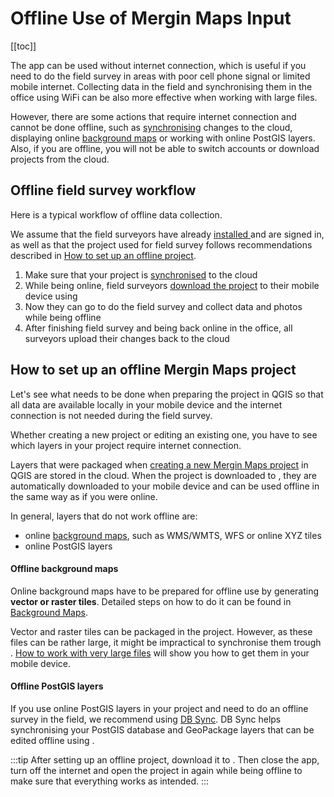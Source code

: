 # Offline Use of Mergin Maps Input
[[toc]]

The <MobileAppName /> app can be used without internet connection, which is useful if you need to do the field survey in areas with poor cell phone signal or limited mobile internet. Collecting data in the field and synchronising them in the office using WiFi can be also more effective when working with large files. 

However, there are some actions that require internet connection and cannot be done offline, such as [synchronising](../autosync/) changes to the cloud, displaying online [background maps](../../gis/settingup_background_map/) or working with online PostGIS layers. Also, if you are offline, you will not be able to switch accounts or download projects from the cloud.


## Offline field survey workflow
Here is a typical workflow of offline data collection. 

We assume that the field surveyors have already [installed <MobileAppName />](../../setup/install-input/) and are signed in, as well as that the project used for field survey follows recommendations described in [How to set up an offline <MainPlatformName /> project](#how-to-set-up-an-offline-mergin-maps-project).

1. Make sure that your <MainPlatformName /> project is [synchronised](/manage/plugin-sync-project/#synchronisation-in-qgis) to the <MainPlatformNameLink /> cloud
2. While being online, field surveyors [download the project](../../tutorials/mobile) to their mobile device using <MobileAppName />
3. Now they can go to do the field survey and collect data and photos while being offline
4. After finishing field survey and being back online in the office, all surveyors upload their changes back to the cloud

## How to set up an offline Mergin Maps project
Let's see what needs to be done when preparing the <MainPlatformName /> project in QGIS so that all data are available locally in your mobile device and the internet connection is not needed during the field survey.

Whether creating a new <MainPlatformNameLink /> project or editing an existing one, you have to see which layers in your project require internet connection. 

Layers that were packaged when [creating a new Mergin Maps project](../../manage/project/#packaging-qgis-project) in QGIS are stored in the cloud. When the project is downloaded to <MobileAppName />, they are automatically downloaded to your mobile device and can be used offline in the same way as if you were online.

In general, layers that do not work offline are:
- online [background maps](../../gis/settingup_background_map/), such as WMS/WMTS, WFS or online XYZ tiles
- online PostGIS layers

#### Offline background maps
Online background maps have to be prepared for offline use by generating **vector or raster tiles**. Detailed steps on how to do it can be found in [Background Maps](../../gis/settingup_background_map/). 

Vector and raster tiles can be packaged in the project. However, as these files can be rather large, it might be impractical to synchronise them trough <MainPlatformNameLink />. [How to work with very large files](../../gis/settingup_background_map/#how-to-work-with-very-large-files-android) will show you how to get them in your mobile device.

#### Offline PostGIS layers
If you use online PostGIS layers in your <MainPlatformName /> project and need to do an offline survey in the field, we recommend using [DB Sync](../../dev/dbsync/). DB Sync helps synchronising your PostGIS database and GeoPackage layers that can be edited offline using <MobileAppName />.

:::tip
After setting up an offline project, download it to <MobileAppName />. Then close the app, turn off the internet and open the project in <MobileAppName /> again while being offline to make sure that everything works as intended.
:::

